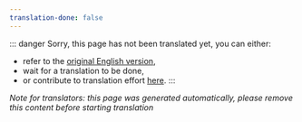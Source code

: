 ```yaml
---
translation-done: false
---
```

::: danger
Sorry, this page has not been translated yet, you can either:
- refer to the [original English version](<../../../zh/about/modders.md>),
- wait for a translation to be done,
- or contribute to translation effort [here](https://github.com/bsmg/wiki).
:::

_Note for translators: this page was generated automatically, please remove this content before starting translation_
